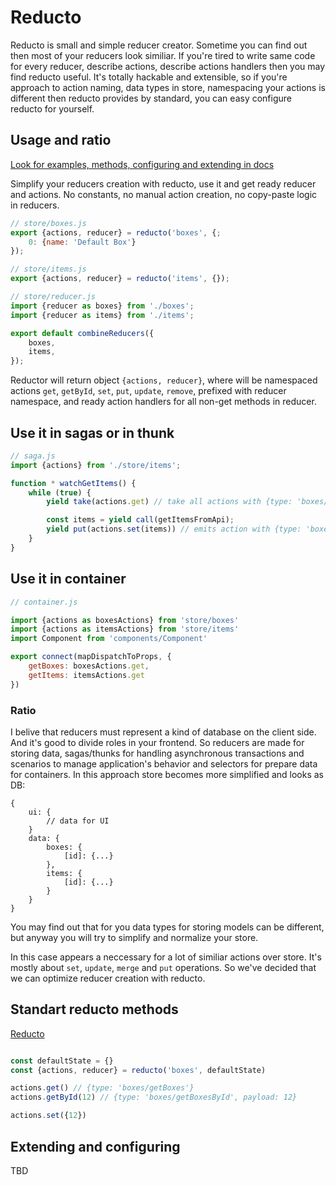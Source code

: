 # Reducto

Reducto is small and simple reducer creator. Sometime you can find out then most of your reducers look similiar. If you're tired to write same code for every reducer, describe actions, describe actions handlers then you may find reducto useful. It's totally hackable and extensible, so if you're approach to action naming, data types in store, namespacing your actions is different then reducto provides by standard, you can easy configure reducto for yourself. 

## Usage and ratio
[Look for examples, methods, configuring and extending in docs](#docs)

Simplify your reducers creation with reducto, use it and get ready reducer and actions. No constants, no manual action creation, no copy-paste logic in reducers.

```js 
// store/boxes.js
export {actions, reducer} = reducto('boxes', {;
    0: {name: 'Default Box'}
});

// store/items.js
export {actions, reducer} = reducto('items', {});

// store/reducer.js
import {reducer as boxes} from './boxes';
import {reducer as items} from './items';

export default combineReducers({
    boxes,
    items,
});
```

Reductor will return object `{actions, reducer}`, where will be namespaced actions `get`, `getById`, `set`, `put`, `update`, `remove`, prefixed with reducer namespace, and ready action handlers for all non-get methods in reducer.

## Use it in sagas or in thunk
```js
// saga.js
import {actions} from './store/items';

function * watchGetItems() { 
    while (true) {
        yield take(actions.get) // take all actions with {type: 'boxes/getBoxes'}

        const items = yield call(getItemsFromApi);
        yield put(actions.set(items)) // emits action with {type: 'boxes/setBoxes', payload: items}
    }
}
```

## Use it in container

```js
// container.js

import {actions as boxesActions} from 'store/boxes'
import {actions as itemsActions} from 'store/items'
import Component from 'components/Component'

export connect(mapDispatchToProps, {
    getBoxes: boxesActions.get,
    getItems: itemsActions.get
})
```

### Ratio

I belive that reducers must represent a kind of database on the client side. And it's good to divide roles in your frontend. So reducers are made for storing data, sagas/thunks for handling asynchronous transactions and scenarios to manage application's behavior and selectors for prepare data for containers. In this approach store becomes more simplified and looks as DB: 

```
{
    ui: {
        // data for UI
    }
    data: {
        boxes: {
            [id]: {...}
        },
        items: {
            [id]: {...}
        }
    }
}
```

You may find out that for you data types for storing models can be different, but anyway you will try to simplify and normalize your store. 

In this case appears a neccessary for a lot of similiar actions over store. It's mostly about `set`, `update`, `merge` and `put` operations. So we've decided that we can optimize reducer creation with reducto.  


## Standart reducto methods
<a href="docs">

Reducto

```js

const defaultState = {}
const {actions, reducer} = reducto('boxes', defaultState)

actions.get() // {type: 'boxes/getBoxes'}
actions.getById(12) // {type: 'boxes/getBoxesById', payload: 12}

actions.set({12})

```

## Extending and configuring

TBD